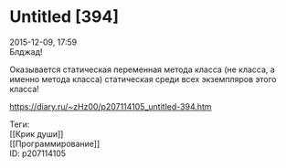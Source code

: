 Untitled [394]
===============

   
 2015-12-09, 17:59   
  Блджад!   
   
 Оказывается статическая переменная метода класса (не класса, а именно метода класса) статическая среди всех экземпляров этого класса!   
    
 <https://diary.ru/~zHz00/p207114105_untitled-394.htm>   
   
 Теги:   
 [[Крик души]]   
 [[Программирование]]   
 ID: p207114105